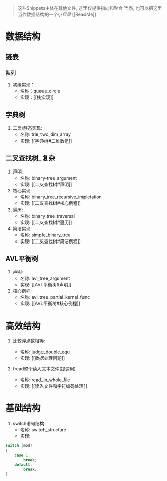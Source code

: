 >这些Snippets主体在其他文件, 这里仅提供指向和聚合
>当然, 也可以把这里当作数据结构的一个小*目录*
[[ReadMe]]

# 数据结构
## 链表
### 队列
1. 初级实现：
	- 名称：queue_circle
	- 实现：[[栈实现]]
## 字典树
1.  二叉/静态实现:
	- 名称: trie_two_dim_array
	- 实现: [[字典树#二维数组]]

## 二叉查找树_复杂
1. 声明:
	- 名称: binary-tree_argument
	- 实现: [[二叉查找树#声明]]
2. 核心实现:
	- 名称: binary_tree_recursive_impletation
	- 实现: [[二叉查找树#核心例程]]
3. 遍历:
	- 名称: binary_tree_traversal
	- 实现: [[二叉查找树#遍历]]
4. 简洁实现:
	- 名称: simple_binary_tree
	- 实现: [[二叉查找树#简洁例程]]

## AVL平衡树
1. 声明:
	- 名称: avl_tree_argument
	- 实现: [[AVL平衡树#声明]]
2. 核心例程:
	- 名称: avl_tree_partial_kernel_func
	- 实现: [[AVL平衡树#核心例程]]


# 高效结构
1. 比较浮点数相等:
	- 名称: judge_double_equ
	- 实现: [[数据处理问题]]

2. fread整个读入文本文件(提速用)
	- 名称: read_in_whole_file
	- 实现: [[读入文件和字符编码处理]]


# 基础结构

1. switch语句结构:
	- 名称: switch_structure
	- 实现: 
```c
switch (mod)
{
    case 1:
        break;
    default:
        break;
}
```